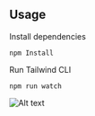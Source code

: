 

## Usage

Install dependencies

```
npm Install
```

Run Tailwind CLI

```
npm run watch
```

![Alt text](images/loopstudios.png)
